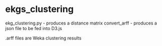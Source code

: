 # ekgs_clustering

 ekg_clustering.py - produces a distance matrix
 convert_arff - produces a json file to be fed into D3.js
 
 .arff files are Weka clustering results
